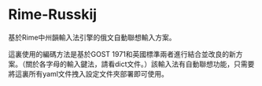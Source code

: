 # Rime-Russkij
基於Rime中州韻輸入法引擎的俄文自動聯想輸入方案。

這裏使用的編碼方法是基於GOST 1971和英國標準兩者進行結合並改良的新方案。（關於各字母的輸入鍵法，請看dict文件。）該輸入法有自動聯想功能，只需要將這裏所有yaml文件拽入設定文件夾部署即可使用。
